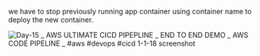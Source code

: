 we have to stop previously running app container using container name to deploy the new container.

![Day-15 _ AWS ULTIMATE CICD PIPEPLINE _ END TO END DEMO _ AWS CODE PIPELINE _ #aws #devops #cicd 1-1-18 screenshot](https://github.com/user-attachments/assets/3c59a22c-4f76-49eb-a7f2-8adab6002deb)
